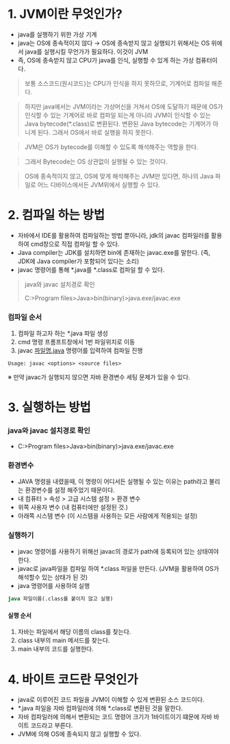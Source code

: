 
# 1. JVM이란 무엇인가?

- java를 실행하기 위한 가상 기계
- java는 OS에 종속적이지 않다 → OS에 종속받지 않고 실행되기 위해서는 OS 위에서 java를 실행시킬 무언가가 필요하다. 이것이 JVM
- 즉, OS에 종속받지 않고 CPU가 java를 인식, 실행할 수 있게 하는 가상 컴퓨터이다.
  
> 보통 소스코드(원시코드)는 CPU가 인식을 하지 못하므로, 기계어로 컴파일 해준다.

> 하지만 java에서는 JVM이라는 가상머신을 거쳐서 OS에 도달하기 때문에 OS가 인식할 수 있는 기계어로 바로 컴파일 되는게 아니라 JVM이 인식할 수 있는 Java bytecode(*.class)로 변환된다.
> 변환된 Java bytecode는 기계어가 아니게 된다. 그래서 OS에서 바로 실행을 하지 못한다.

> JVM은 OS가 bytecode를 이해할 수 있도록 해석해주는 역할을 한다.

> 그래서 Bytecode는 OS 상관없이 실행될 수 있는 것이다.

> OS에 종속적이지 않고, OS에 맞게 해석해주는 JVM만 있다면, 하나의 Java 파일로 어느 디바이스에서든 JVM위에서 실행할 수 있다.

# 2. 컴파일 하는 방법

- 자바에서 IDE를 활용하여 컴파일하는 방법 뿐아니라, jdk의 javac 컴파일러를 활용하여 cmd창으로 직접 컴파일 할 수 있다.
- Java compiler는 JDK를 설치하면 bin에 존재하는 javac.exe를 말한다.
(즉, JDK에 Java compiler가 포함되어 있다는 소리)
- javac 명령어를 통해 *.java를 *.class로 컴파일 할 수 있다.

> java와 javac 설치경로 확인
> 
> C:>Program files>Java>bin(binary)>java.exe/javac.exe

### 컴파일 순서
1. 컴파일 하고자 하는 *.java 파일 생성
2. cmd 명령 프롬프트창에서 1번 파일위치로 이동
3. javac [파일명.java](http://파일명.java) 명령어를 입력하여 컴파일 진행
```
Usage: javac <options> <source files>
```
※ 만약 javac가 실행되지 않으면 자바 환경변수 세팅 문제가 있을 수 있다.

# 3. 실행하는 방법


### java와 javac 설치경로 확인

- C:>Program files>Java>bin(binary)>java.exe/javac.exe

### 환경변수

- JAVA 명령을 내렸을때, 이 명령이 어디서든 실행될 수 있는 이유는 path라고 불리는 환경변수를 설정 해주었기 때문이다.
- 내 컴퓨터 > 속성 > 고급 시스템 설정 > 환경 변수
- 위쪽 사용자 변수 (내 컴퓨터에만 설정된 것.)
- 아래쪽 시스템 변수 (이 시스템을 사용하는 모든 사람에게 적용되는 설정)

### 실행하기

- javac 명령어를 사용하기 위해선 javac의 경로가 path에 등록되어 있는 상태여야한다.
- javac로 java파일을 컴파일 하여 *.class 파일을 만든다. (JVM을 활용하여 OS가 해석할수 있는 상태가 된 것)
- java 명령어를 사용하여 실행

```sql
java 파일이름(.class를 붙이지 않고 실행)
```

#### 실행 순서

1. 자바는 파일에서 해당 이름의 class를 찾는다.
2. class 내부의 main 메서드를 찾는다.
3. main 내부의 코드를 실행한다.

# 4. 바이트 코드란 무엇인가

- java로 이루어진 코드 파일을 JVM이 이해할 수 있게 변환된 소스 코드이다.
- *.java 파일을 자바 컴파일러에 의해 *.class로 변환된 것을 말한다.
- 자바 컴파일러에 의해서 변환되는 코드 명령어 크기가 1바이트이기 떄문에 자바 바이트 코드라고 부른다.
- JVM에 의해 OS에 종속되지 않고 실행할 수 있다.

